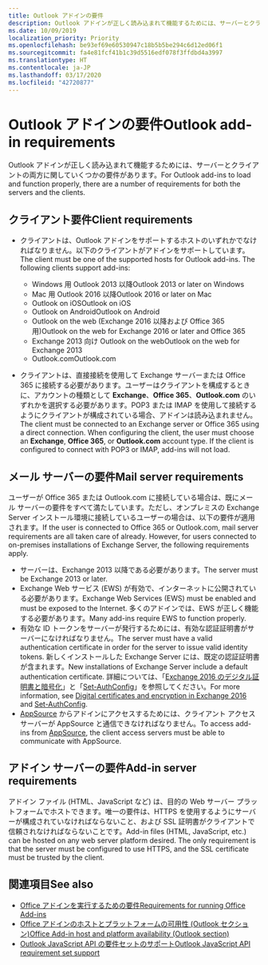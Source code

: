 ```yaml
---
title: Outlook アドインの要件
description: Outlook アドインが正しく読み込まれて機能するためには、サーバーとクライアントの両方に関していくつかの要件があります。
ms.date: 10/09/2019
localization_priority: Priority
ms.openlocfilehash: be93ef69e60530947c18b5b5be294c6d12ed06f1
ms.sourcegitcommit: fa4e81fcf41b1c39d5516edf078f3ffdbd4a3997
ms.translationtype: HT
ms.contentlocale: ja-JP
ms.lasthandoff: 03/17/2020
ms.locfileid: "42720877"
---
```

# <a name="outlook-add-in-requirements"></a><span data-ttu-id="2918a-103">Outlook アドインの要件</span><span class="sxs-lookup"><span data-stu-id="2918a-103">Outlook add-in requirements</span></span>

<span data-ttu-id="2918a-104">Outlook アドインが正しく読み込まれて機能するためには、サーバーとクライアントの両方に関していくつかの要件があります。</span><span class="sxs-lookup"><span data-stu-id="2918a-104">For Outlook add-ins to load and function properly, there are a number of requirements for both the servers and the clients.</span></span>

## <a name="client-requirements"></a><span data-ttu-id="2918a-105">クライアント要件</span><span class="sxs-lookup"><span data-stu-id="2918a-105">Client requirements</span></span>

- <span data-ttu-id="2918a-106">クライアントは、Outlook アドインをサポートするホストのいずれかでなければなりません。以下のクライアントがアドインをサポートしています。</span><span class="sxs-lookup"><span data-stu-id="2918a-106">The client must be one of the supported hosts for Outlook add-ins. The following clients support add-ins:</span></span>

   - <span data-ttu-id="2918a-107">Windows 用 Outlook 2013 以降</span><span class="sxs-lookup"><span data-stu-id="2918a-107">Outlook 2013 or later on Windows</span></span>
   - <span data-ttu-id="2918a-108">Mac 用 Outlook 2016 以降</span><span class="sxs-lookup"><span data-stu-id="2918a-108">Outlook 2016 or later on Mac</span></span>
   - <span data-ttu-id="2918a-109">Outlook on iOS</span><span class="sxs-lookup"><span data-stu-id="2918a-109">Outlook on iOS</span></span>
   - <span data-ttu-id="2918a-110">Outlook on Android</span><span class="sxs-lookup"><span data-stu-id="2918a-110">Outlook on Android</span></span>
   - <span data-ttu-id="2918a-111">Outlook on the web (Exchange 2016 以降および Office 365 用)</span><span class="sxs-lookup"><span data-stu-id="2918a-111">Outlook on the web for Exchange 2016 or later and Office 365</span></span>
   - <span data-ttu-id="2918a-112">Exchange 2013 向け Outlook on the web</span><span class="sxs-lookup"><span data-stu-id="2918a-112">Outlook on the web for Exchange 2013</span></span>
   - <span data-ttu-id="2918a-113">Outlook.com</span><span class="sxs-lookup"><span data-stu-id="2918a-113">Outlook.com</span></span>

- <span data-ttu-id="2918a-p101">クライアントは、直接接続を使用して Exchange サーバーまたは Office 365 に接続する必要があります。ユーザーはクライアントを構成するときに、アカウントの種類として **Exchange**、**Office 365**、**Outlook.com** のいずれかを選択する必要があります。POP3 または IMAP を使用して接続するようにクライアントが構成されている場合、アドインは読み込まれません。</span><span class="sxs-lookup"><span data-stu-id="2918a-p101">The client must be connected to an Exchange server or Office 365 using a direct connection. When configuring the client, the user must choose an **Exchange**, **Office 365**, or **Outlook.com** account type. If the client is configured to connect with POP3 or IMAP, add-ins will not load.</span></span>

## <a name="mail-server-requirements"></a><span data-ttu-id="2918a-117">メール サーバーの要件</span><span class="sxs-lookup"><span data-stu-id="2918a-117">Mail server requirements</span></span>

<span data-ttu-id="2918a-p102">ユーザーが Office 365 または Outlook.com に接続している場合は、既にメール サーバーの要件をすべて満たしています。ただし、オンプレミスの Exchange Server インストール環境に接続しているユーザーの場合は、以下の要件が適用されます。</span><span class="sxs-lookup"><span data-stu-id="2918a-p102">If the user is connected to Office 365 or Outlook.com, mail server requirements are all taken care of already. However, for users connected to on-premises installations of Exchange Server, the following requirements apply.</span></span>

- <span data-ttu-id="2918a-120">サーバーは、Exchange 2013 以降である必要があります。</span><span class="sxs-lookup"><span data-stu-id="2918a-120">The server must be Exchange 2013 or later.</span></span>
- <span data-ttu-id="2918a-121">Exchange Web サービス (EWS) が有効で、インターネットに公開されている必要があります。</span><span class="sxs-lookup"><span data-stu-id="2918a-121">Exchange Web Services (EWS) must be enabled and must be exposed to the Internet.</span></span> <span data-ttu-id="2918a-122">多くのアドインでは、EWS が正しく機能する必要があります。</span><span class="sxs-lookup"><span data-stu-id="2918a-122">Many add-ins require EWS to function properly.</span></span>
- <span data-ttu-id="2918a-123">有効な ID トークンをサーバーが発行するためには、有効な認証証明書がサーバーになければなりません。</span><span class="sxs-lookup"><span data-stu-id="2918a-123">The server must have a valid authentication certificate in order for the server to issue valid identity tokens.</span></span> <span data-ttu-id="2918a-124">新しくインストールした Exchange Server には、既定の認証証明書が含まれます。</span><span class="sxs-lookup"><span data-stu-id="2918a-124">New installations of Exchange Server include a default authentication certificate.</span></span> <span data-ttu-id="2918a-125">詳細については、「[Exchange 2016 のデジタル証明書と暗号化](/Exchange/architecture/client-access/certificates)」と「[Set-AuthConfig](/powershell/module/exchange/organization/Set-AuthConfig)」を参照してください。</span><span class="sxs-lookup"><span data-stu-id="2918a-125">For more information, see [Digital certificates and encryption in Exchange 2016](/Exchange/architecture/client-access/certificates) and [Set-AuthConfig](/powershell/module/exchange/organization/Set-AuthConfig).</span></span>
- <span data-ttu-id="2918a-126">[AppSource](https://appsource.microsoft.com/marketplace/apps?product=office&page=1&src=office&corrid=a35323d5-0e3d-4cc0-ba44-57537d74aae8&omexanonuid=581941df-1c6f-4eda-89e7-651af8aeaeb2) からアドインにアクセスするためには、クライアント アクセス サーバーが AppSource と通信できなければなりません。</span><span class="sxs-lookup"><span data-stu-id="2918a-126">To access add-ins from [AppSource](https://appsource.microsoft.com/marketplace/apps?product=office&page=1&src=office&corrid=a35323d5-0e3d-4cc0-ba44-57537d74aae8&omexanonuid=581941df-1c6f-4eda-89e7-651af8aeaeb2), the client access servers must be able to communicate with AppSource.</span></span>

## <a name="add-in-server-requirements"></a><span data-ttu-id="2918a-127">アドイン サーバーの要件</span><span class="sxs-lookup"><span data-stu-id="2918a-127">Add-in server requirements</span></span>

<span data-ttu-id="2918a-p105">アドイン ファイル (HTML、JavaScript など) は、目的の Web サーバー プラットフォームでホストできます。唯一の要件は、HTTPS を使用するようにサーバーが構成されていなければならないこと、および SSL 証明書がクライアントで信頼されなければならないことです。</span><span class="sxs-lookup"><span data-stu-id="2918a-p105">Add-in files (HTML, JavaScript, etc.) can be hosted on any web server platform desired. The only requirement is that the server must be configured to use HTTPS, and the SSL certificate must be trusted by the client.</span></span>

## <a name="see-also"></a><span data-ttu-id="2918a-130">関連項目</span><span class="sxs-lookup"><span data-stu-id="2918a-130">See also</span></span>

- [<span data-ttu-id="2918a-131">Office アドインを実行するための要件</span><span class="sxs-lookup"><span data-stu-id="2918a-131">Requirements for running Office Add-ins</span></span>](../concepts/requirements-for-running-office-add-ins.md)
- [<span data-ttu-id="2918a-132">Office アドインのホストとプラットフォームの可用性 (Outlook セクション)</span><span class="sxs-lookup"><span data-stu-id="2918a-132">Office Add-in host and platform availability (Outlook section)</span></span>](../overview/office-add-in-availability.md#outlook)
- [<span data-ttu-id="2918a-133">Outlook JavaScript API の要件セットのサポート</span><span class="sxs-lookup"><span data-stu-id="2918a-133">Outlook JavaScript API requirement set support</span></span>](../reference/requirement-sets/outlook-api-requirement-sets.md#requirement-sets-supported-by-exchange-servers-and-outlook-clients)
